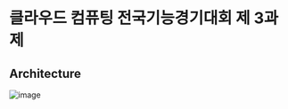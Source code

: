 # 클라우드 컴퓨팅 전국기능경기대회 제 3과제

## Architecture
![image](https://github.com/rlawoals2590/2023-skills/assets/66626696/db5ee674-a567-4904-9c3f-6ca6d1933ab2)

